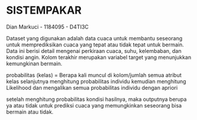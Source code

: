 # SISTEMPAKAR
Dian Markuci - 1184095 - D4TI3C 


Dataset yang digunakan adalah data cuaca untuk membantu seseorang untuk memprediksikan cuaca yang tepat atau tidak tepat untuk bermain.
Data ini berisi detail mengenai perkiraan cuaca, suhu, kelembaban, dan kondisi angin. Kolom terakhir merupakan variabel target yang menunjukkan kemungkinan bermain.

probabilitas (kelas) = Berapa kali muncul di kolom/jumlah semua atribut kelas
selanjutnya menghitung probabilitas individu 
kemudian menghitung Likelihood dan mengalikan semua probabilitas individu dengan apriori

setelah menghitung probabilitas kondisi hasilnya, maka outputnya berupa ya atau tidak untuk prediksi cuaca yang memungkinkan seseorang bisa bermain atau tidak.


